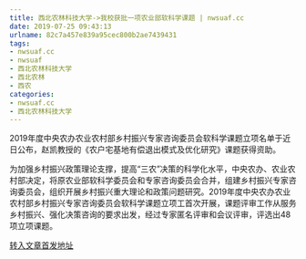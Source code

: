 ```yaml
---
title: 西北农林科技大学->我校获批一项农业部软科学课题 | nwsuaf.cc
date: 2019-07-25 09:43:13
urlname: 82c7a457e839a95cec800b2ae7439431
tags: 
- nwsuaf.cc
- nwsuaf
- 西北农林科技大学
- 西北农林
- 西农
categories:
- nwsuaf.cc
- 西北农林科技大学
---
```



2019年度中央农办农业农村部乡村振兴专家咨询委员会软科学课题立项名单于近日公布，赵凯教授的《农户宅基地有偿退出模式及优化研究》课题获得资助。

为加强乡村振兴政策理论支撑，提高“三农”决策的科学化水平，中央农办、农业农村部决定，将原农业部软科学委员会和专家咨询委员会合并，组建乡村振兴专家咨询委员会，组织开展乡村振兴重大理论和政策问题研究。2019年度中央农办农业农村部乡村振兴专家咨询委员会软科学课题立项工首次开展，课题评审工作从服务乡村振兴、强化决策咨询的要求出发，经过专家匿名评审和会议评审，评选出48项立项课题。





[转入文章首发地址](https://news.nwsuaf.edu.cn/xnxw/91145.htm)